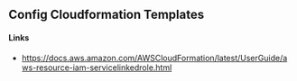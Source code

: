 ## Config Cloudformation Templates

#### Links

- https://docs.aws.amazon.com/AWSCloudFormation/latest/UserGuide/aws-resource-iam-servicelinkedrole.html